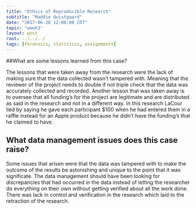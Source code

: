 ```yaml
---
title: "Ethics of Reproducible Research"
subtitle: "Maddie Quistgaard"
date: "2017-06-20 12:00:00 CDT"
topic: "week3"
layout: post
root: ../../../
tags: [forensics, statistics, assignments]
---
```

 
##What are some lessons learned from this case?

The lessons that were taken away from the research were the lack of making sure that the data collected wasn’t tampered with. Meaning that the reviewer of the project needs to double if not triple check that the data was accurately collected and recorded. Another lesson that was taken away is to oversee that all funding’s for the project are legitimate and are distributed as said in the research and not in a different way. In this research LaCour lied by saying he gave each participant $100 when he had entered them in a raffle instead for an Apple product because he didn’t have the funding’s that he claimed to have. 


## What data management issues does this case raise?
	
Some issues that arisen were that the data was tampered with to make the outcome of the results be astonishing and unique to the point that it was significate. The data management should have been looking for discrepancies that had occurred in the data instead of letting the researcher do everything on their own without getting verified about all the work done. There was lack in control and verification in the research which laid to the retraction of the research. 
